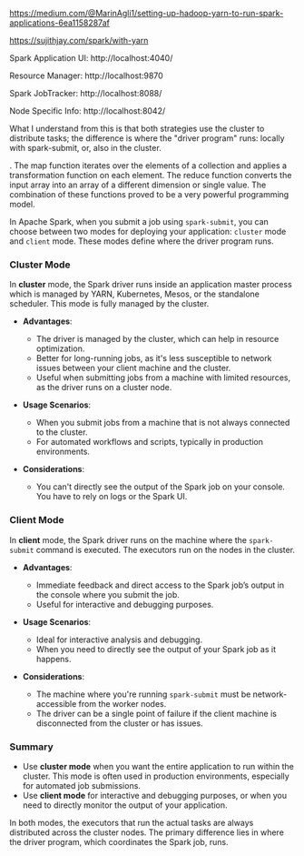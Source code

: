 https://medium.com/@MarinAgli1/setting-up-hadoop-yarn-to-run-spark-applications-6ea1158287af

https://sujithjay.com/spark/with-yarn


Spark Application UI: http://localhost:4040/

Resource Manager: http://localhost:9870

Spark JobTracker: http://localhost:8088/

Node Specific Info: http://localhost:8042/

What I understand from this is that both strategies use the cluster to distribute tasks; the difference is where the "driver program" runs: locally with spark-submit, or, also in the cluster.




. The map function iterates over the elements of a collection and applies a transformation function on each element. The reduce function converts the input array into an array of a different dimension or single value. The combination of these functions proved to be a very powerful programming model.


In Apache Spark, when you submit a job using `spark-submit`, you can choose between two modes for deploying your application: `cluster` mode and `client` mode. These modes define where the driver program runs.

### Cluster Mode

In **cluster** mode, the Spark driver runs inside an application master process which is managed by YARN, Kubernetes, Mesos, or the standalone scheduler. This mode is fully managed by the cluster.

- **Advantages**:
  - The driver is managed by the cluster, which can help in resource optimization.
  - Better for long-running jobs, as it's less susceptible to network issues between your client machine and the cluster.
  - Useful when submitting jobs from a machine with limited resources, as the driver runs on a cluster node.

- **Usage Scenarios**:
  - When you submit jobs from a machine that is not always connected to the cluster.
  - For automated workflows and scripts, typically in production environments.

- **Considerations**:
  - You can't directly see the output of the Spark job on your console. You have to rely on logs or the Spark UI.

### Client Mode

In **client** mode, the Spark driver runs on the machine where the `spark-submit` command is executed. The executors run on the nodes in the cluster.

- **Advantages**:
  - Immediate feedback and direct access to the Spark job’s output in the console where you submit the job.
  - Useful for interactive and debugging purposes.

- **Usage Scenarios**:
  - Ideal for interactive analysis and debugging.
  - When you need to directly see the output of your Spark job as it happens.

- **Considerations**:
  - The machine where you're running `spark-submit` must be network-accessible from the worker nodes.
  - The driver can be a single point of failure if the client machine is disconnected from the cluster or has issues.

### Summary

- Use **cluster mode** when you want the entire application to run within the cluster. This mode is often used in production environments, especially for automated job submissions.
- Use **client mode** for interactive and debugging purposes, or when you need to directly monitor the output of your application.

In both modes, the executors that run the actual tasks are always distributed across the cluster nodes. The primary difference lies in where the driver program, which coordinates the Spark job, runs.
